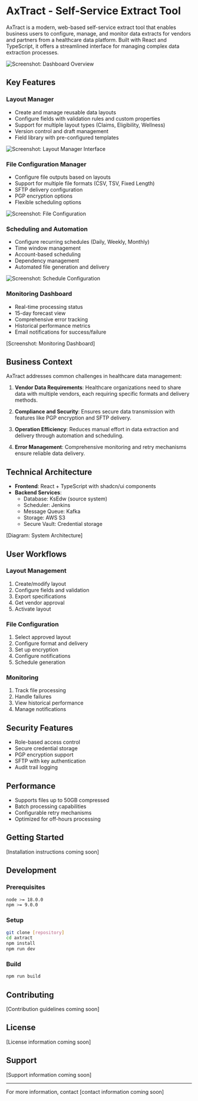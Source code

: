 # AxTract - Self-Service Extract Tool

AxTract is a modern, web-based self-service extract tool that enables business users to configure, manage, and monitor data extracts for vendors and partners from a healthcare data platform. Built with React and TypeScript, it offers a streamlined interface for managing complex data extraction processes.

![Screenshot: Dashboard Overview](./public/images/dashboard.png)

## Key Features

### Layout Manager
- Create and manage reusable data layouts
- Configure fields with validation rules and custom properties
- Support for multiple layout types (Claims, Eligibility, Wellness)
- Version control and draft management
- Field library with pre-configured templates

![Screenshot: Layout Manager Interface](./public/images/layout-manager.png)

### File Configuration Manager
- Configure file outputs based on layouts
- Support for multiple file formats (CSV, TSV, Fixed Length)
- SFTP delivery configuration
- PGP encryption options
- Flexible scheduling options

![Screenshot: File Configuration](./public/images/file-manager.png)

### Scheduling and Automation
- Configure recurring schedules (Daily, Weekly, Monthly)
- Time window management
- Account-based scheduling
- Dependency management
- Automated file generation and delivery

![Screenshot: Schedule Configuration](./public/images/monitoring.png)

### Monitoring Dashboard
- Real-time processing status
- 15-day forecast view
- Comprehensive error tracking
- Historical performance metrics
- Email notifications for success/failure

[Screenshot: Monitoring Dashboard]

## Business Context

AxTract addresses common challenges in healthcare data management:

1. **Vendor Data Requirements**: Healthcare organizations need to share data with multiple vendors, each requiring specific formats and delivery methods.

2. **Compliance and Security**: Ensures secure data transmission with features like PGP encryption and SFTP delivery.

3. **Operation Efficiency**: Reduces manual effort in data extraction and delivery through automation and scheduling.

4. **Error Management**: Comprehensive monitoring and retry mechanisms ensure reliable data delivery.

## Technical Architecture

- **Frontend**: React + TypeScript with shadcn/ui components
- **Backend Services**:
  - Database: KsEdw (source system)
  - Scheduler: Jenkins
  - Message Queue: Kafka
  - Storage: AWS S3
  - Secure Vault: Credential storage

[Diagram: System Architecture]

## User Workflows

### Layout Management
1. Create/modify layout
2. Configure fields and validation
3. Export specifications
4. Get vendor approval
5. Activate layout

### File Configuration
1. Select approved layout
2. Configure format and delivery
3. Set up encryption
4. Configure notifications
5. Schedule generation

### Monitoring
1. Track file processing
2. Handle failures
3. View historical performance
4. Manage notifications

## Security Features

- Role-based access control
- Secure credential storage
- PGP encryption support
- SFTP with key authentication
- Audit trail logging

## Performance

- Supports files up to 50GB compressed
- Batch processing capabilities
- Configurable retry mechanisms
- Optimized for off-hours processing

## Getting Started

[Installation instructions coming soon]

## Development

### Prerequisites
```bash
node >= 18.0.0
npm >= 9.0.0
```

### Setup
```bash
git clone [repository]
cd axtract
npm install
npm run dev
```

### Build
```bash
npm run build
```

## Contributing

[Contribution guidelines coming soon]

## License

[License information coming soon]

## Support

[Support information coming soon]

---

For more information, contact [contact information coming soon]